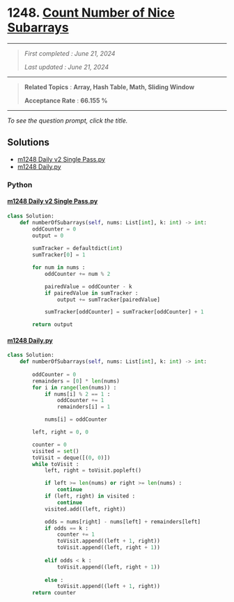 # 1248. [Count Number of Nice Subarrays](<https://leetcode.com/problems/count-number-of-nice-subarrays>)

------

> *First completed : June 21, 2024*
>
> *Last updated : June 21, 2024*


------

> **Related Topics** : **Array, Hash Table, Math, Sliding Window**
>
> **Acceptance Rate** : **66.155 %**


------

*To see the question prompt, click the title.*

## Solutions

- [m1248 Daily v2 Single Pass.py](<../my-submissions/m1248 Daily v2 Single Pass.py>)
- [m1248 Daily.py](<../my-submissions/m1248 Daily.py>)
### Python
#### [m1248 Daily v2 Single Pass.py](<../my-submissions/m1248 Daily v2 Single Pass.py>)
```Python
class Solution:
    def numberOfSubarrays(self, nums: List[int], k: int) -> int:
        oddCounter = 0
        output = 0
        
        sumTracker = defaultdict(int)
        sumTracker[0] = 1

        for num in nums :
            oddCounter += num % 2

            pairedValue = oddCounter - k
            if pairedValue in sumTracker :
                output += sumTracker[pairedValue]

            sumTracker[oddCounter] = sumTracker[oddCounter] + 1

        return output
```

#### [m1248 Daily.py](<../my-submissions/m1248 Daily.py>)
```Python
class Solution:
    def numberOfSubarrays(self, nums: List[int], k: int) -> int:
        
        oddCounter = 0
        remainders = [0] * len(nums)
        for i in range(len(nums)) :
            if nums[i] % 2 == 1 :
                oddCounter += 1
                remainders[i] = 1

            nums[i] = oddCounter

        left, right = 0, 0

        counter = 0
        visited = set()
        toVisit = deque([(0, 0)])
        while toVisit :
            left, right = toVisit.popleft()

            if left >= len(nums) or right >= len(nums) :
                continue
            if (left, right) in visited :
                continue
            visited.add((left, right))

            odds = nums[right] - nums[left] + remainders[left]
            if odds == k :
                counter += 1
                toVisit.append((left + 1, right))
                toVisit.append((left, right + 1))
            
            elif odds < k :
                toVisit.append((left, right + 1))
            
            else :
                toVisit.append((left + 1, right))
        return counter
```

